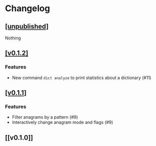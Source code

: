 # Changelog

## [[unpublished]](https://github.com/mlange-42/xwrd/compare/v0.1.2...main)

Nothing

## [[v0.1.2]](https://github.com/mlange-42/xwrd/compare/v0.1.1...v0.1.2)

### Features

* New command `dict analyze` to print statistics about a dictionary (#11)

## [[v0.1.1]](https://github.com/mlange-42/xwrd/compare/v0.1.0...v0.1.1)

### Features

* Filter anagrams by a pattern (#9)
* Interactively change anagram mode and flags (#9)

## [[v0.1.0]]
